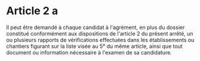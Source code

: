 # Article 2 a

Il peut être demandé à chaque candidat à l'agrément, en plus du dossier constitué conformément aux dispositions de l'article 2 du présent arrêté, un ou plusieurs rapports de vérifications effectuées dans les établissements ou chantiers figurant sur la liste visée au 5° du même article, ainsi que tout document ou information nécessaire à l'examen de sa candidature.
